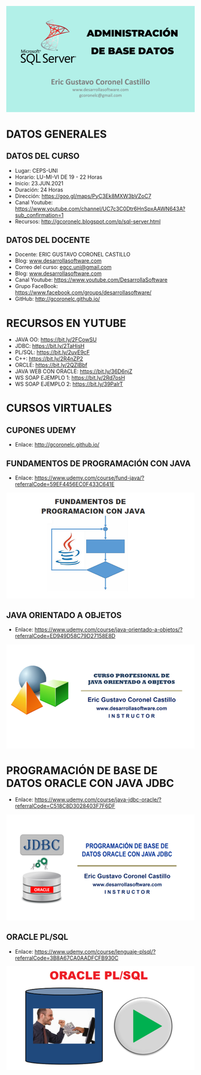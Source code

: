 ![SQL SERVER ADMINISTRACION](https://github.com/gcoronelc/CEPSUNI-SQL3-57022/blob/main/img/sql-adm.png)

# DATOS GENERALES

## DATOS DEL CURSO

- Lugar: CEPS-UNI
- Horario: LU-MI-VI DE 19 - 22 Horas
- Inicio: 23.JUN.2021
- Duración: 24 Horas
- Dirección: https://goo.gl/maps/PyC3Ek8MXW3bVZoC7
- Canal Youtube: https://www.youtube.com/channel/UC7c3C0Dtr6HnSpxAAWN643A?sub_confirmation=1
- Recursos: http://gcoronelc.blogspot.com/p/sql-server.html


## DATOS DEL DOCENTE

- Docente: ERIC GUSTAVO CORONEL CASTILLO
- Blog: www.desarrollasoftware.com
- Correo del curso: egcc.uni@gmail.com
- Blog: www.desarrollasoftware.com
- Canal Youtube: https://www.youtube.com/DesarrollaSoftware
- Grupo FaceBook: https://www.facebook.com/groups/desarrollasoftware/
- GitHub: http://gcoronelc.github.io/


# RECURSOS EN YUTUBE

- JAVA OO: https://bit.ly/2FCowSU
- JDBC: https://bit.ly/2TaHisH
- PL/SQL: https://bit.ly/2uvE9cF
- C++: https://bit.ly/2R4nZP2
- ORCLE: https://bit.ly/2QZIBbf
- JAVA WEB CON ORACLE: https://bit.ly/36D6njZ
- WS SOAP EJEMPLO 1: https://bit.ly/2Rd7osH
- WS SOAP EJEMPLO 2: https://bit.ly/39PalrT


# CURSOS VIRTUALES

## CUPONES UDEMY

- Enlace: http://gcoronelc.github.io/

## FUNDAMENTOS DE PROGRAMACIÓN CON JAVA

- Enlace: https://www.udemy.com/course/fund-java/?referralCode=59EF4456EC0F433C641E

[![FUNDAMENTOS DE PROGRAMACIÓN CON JAVA](https://raw.githubusercontent.com/gcoronelc/UDEMY/master/cursos/fp_java.png)](https://youtu.be/1mcdHGywMvk "FUNDAMENTOS DE PROGRAMACIÓN CON JAVA")


## JAVA ORIENTADO A OBJETOS

- Enlace: https://www.udemy.com/course/java-orientado-a-objetos/?referralCode=ED949D58C79D27158E8D

[![JAVA ORIENTADO A OBJETOS](https://raw.githubusercontent.com/gcoronelc/UDEMY/master/cursos/joo.png)](http://www.youtube.com/watch?v=EKlwF12-l9Y "JAVA ORIENTADO A OBJETOS")

# PROGRAMACIÓN DE BASE DE DATOS ORACLE CON JAVA JDBC

- Enlace: https://www.udemy.com/course/java-jdbc-oracle/?referralCode=C518C8D3028403F7F6DF

[![JAVA JDBC CON BASE DE DATOS ORACLE](https://raw.githubusercontent.com/gcoronelc/UDEMY/master/cursos/jdbc.png)](http://www.youtube.com/watch?v=MR53Xgeg28Y "JAVA JDBC CON BASE DE DATOS ORACLE")


## ORACLE PL/SQL

- Enlace: https://www.udemy.com/course/lenguaje-plsql/?referralCode=3B8A67CA0AADFCFB930C

[![ORACLE PL/SQL](https://raw.githubusercontent.com/gcoronelc/UDEMY/master/cursos/plsql.png)](https://youtu.be/qf5IF2dJtQc "ORACLE PL/SQL")



